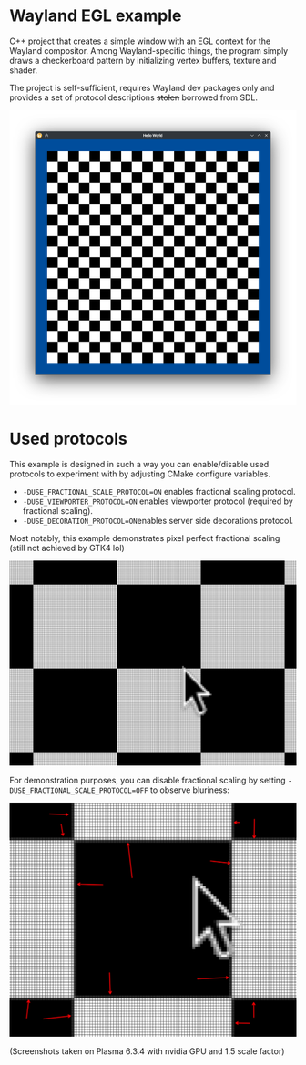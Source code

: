 # Wayland EGL example

C++ project that creates a simple window with an EGL context for the Wayland compositor. Among Wayland-specific things,
the program simply draws a checkerboard pattern by initializing vertex buffers, texture and shader.

The project is self-sufficient, requires Wayland dev packages only and provides a set of protocol descriptions
~~stolen~~ borrowed from SDL.

![Demo](docs/Screenshot_20250422_090357.png)

# Used protocols

This example is designed in such a way you can enable/disable used protocols to experiment with by adjusting CMake
configure variables.

- `-DUSE_FRACTIONAL_SCALE_PROTOCOL=ON` enables fractional scaling protocol.
- `-DUSE_VIEWPORTER_PROTOCOL=ON` enables viewporter protocol (required by fractional scaling).
- `-DUSE_DECORATION_PROTOCOL=ON`enables server side decorations protocol.

Most notably, this example demonstrates pixel perfect fractional scaling (still not achieved by GTK4 lol)

![Pixel perfect](docs/Screenshot_20250422_090949.png)

For demonstration purposes, you can disable fractional scaling by setting `-DUSE_FRACTIONAL_SCALE_PROTOCOL=OFF` to
observe bluriness:

![Blur](docs/Screenshot_20250422_061310.png)

(Screenshots taken on Plasma 6.3.4 with nvidia GPU and 1.5 scale factor)
